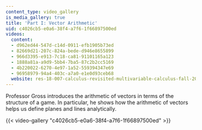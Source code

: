 ```yaml
---
content_type: video_gallery
is_media_gallery: true
title: 'Part I: Vector Arithmetic'
uid: c4026cb5-e0a6-38f4-a7f6-1f66897500ed
videos:
  content:
  - d962ed44-547d-c14d-0911-efb1905b73ed
  - 82669d21-207c-824a-bede-d946e8655899
  - 966d3395-e913-7c18-ca81-91101165a123
  - 1888a81a-a9d9-5bb4-7ba5-87c2b2cc5169
  - 4b220022-6270-4e97-1a52-559394347e69
  - 96958979-94a4-403c-a7a0-e1e0d93ceb68
  website: res-18-007-calculus-revisited-multivariable-calculus-fall-2011
---
```


Professor Gross introduces the arithmetic of vectors in terms of the structure of a game. In particular, he shows how the arithmetic of vectors helps us define planes and lines analytically.

{{< video-gallery "c4026cb5-e0a6-38f4-a7f6-1f66897500ed" >}}

